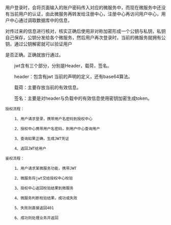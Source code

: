   用户登录时，会将页面输入的账户密码传入对应的微服务中，而现在微服务中还没有当前用户的认证，由此微服务再转发给注册中心，注册中心再访问用户中心，用户中心通过调取数据库中的信息，

对传过来的信息进行核对，核实正确后使用非对称加密形成一个公钥与私钥，私钥自己保存，公钥分发给各个微服务，然后用户再次登录时，当前的微服务就拥有公钥，通过公钥解密就可以验证用户

是否正确。正确就放行通过。

　　jwt含有三个部分，分别是Header，载荷，签名。

　　header：包含有jwt 当前的声明的定义，还有base64算法。

　　载荷：主要存放当前的有效信息。

　　签名：主要是对header与负载中的有效信息使用密钥加密生成token。



    授权流程：

        1、用户请求登录，携带用户名密码到授权中心

        2、授权中心携带用户名密码，到用户中心查询用户

        3、查询如果正确，生成JWT凭证

        4、返回JWT给用户

    鉴权流程：

        1、用户请求某微服务功能，携带JWT

        2、微服务将jwt交给授权中心校验

        3、授权中心返回校验结果到微服务

        4、微服务判断校验结果，成功或失败

        5、失败则直接返回401

        6、成功则处理业务并返回
